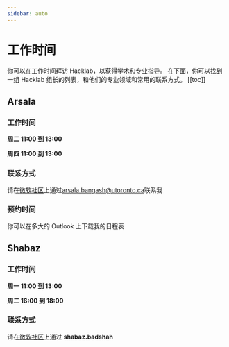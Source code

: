 ```yaml
---
sidebar: auto
---
```


# 工作时间

你可以在工作时间拜访 Hacklab，以获得学术和专业指导。
在下面，你可以找到一组 Hacklab 组长的列表，和他们的专业领域和常用的联系方式。
[[toc]]

## Arsala

<Badge text="学术指导" /> <Badge text="专业导图" /> <Badge text="软件开发"/>

### 工作时间

**周二 11:00 到 13:00**

**周四 11:00 到 13:00**

### 联系方式

请在[微软社区](https://teams.microsoft.com)上通过[arsala.bangash@utoronto.ca](arsala.bangash@utoronto.ca)联系我

### 预约时间

你可以在多大的 Outlook 上下载我的日程表

## Shabaz

<Badge text="学术指导" /> <Badge text="专业导图" /> <Badge text="软件开发"/> <Badge text="产品管理"/>

### 工作时间

**周一 11:00 到 13:00**

**周二 16:00 到 18:00**

### 联系方式

请在[微软社区](https://teams.microsoft.com)上通过 **shabaz.badshah**
